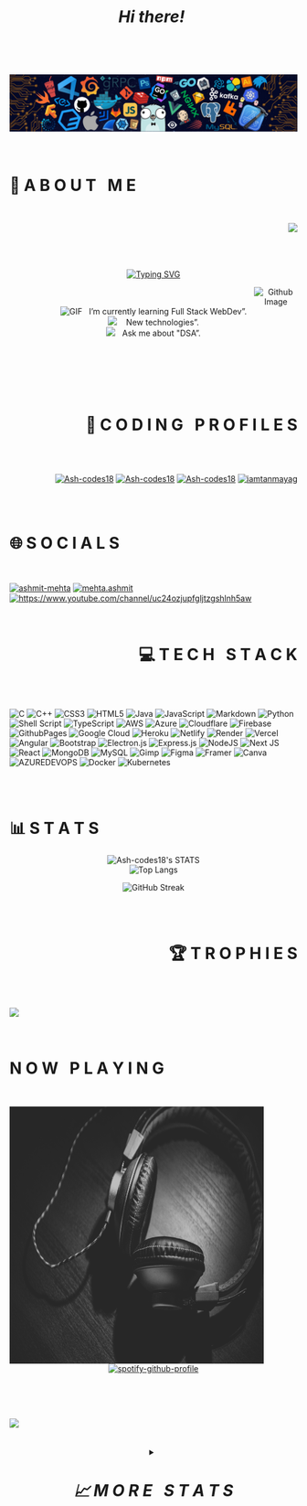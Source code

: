 <div align="center" width="50">

 
<h1><em>Hi there! </em><img src="https://slackmojis.com/emojis/8809-wave_hello/download" alt="" width=35 /></h1>
<br><br><br>


![Ashmit Mehta](https://github.com/divyansh956/divyansh956/blob/main/img/github.png)
<br><br><br>

<p ><h1 align="left"><strong>💫 A B O U T &nbsp; M E</h1></strong></p>
<br>
<div align="right">

![](https://visitcount.itsvg.in/api?id=ash-codes18&icon=1&color=10)

</div>
<br><br>


<a href="https://git.io/typing-svg"><img src="https://readme-typing-svg.demolab.com?font=Caveat&weight=600&size=60&duration=3500&pause=1200&center=true&vCenter=true&width=1080&height=100&color=f75c7e&lines=Hi!%2C+I'm+Ashmit;I'm+a+Developer+" alt="Typing SVG" /></a> </p>


<div align="center">
 <img width="15%" align="right" alt="Github Image" src="https://github.com/mananbansal2002/mananbansal2002/blob/main/images/linux_rounded.gif?raw=true"/>
<p align="center">
<br><br>
<img alt="GIF" src="https://github.com/mananbansal2002/mananbansal2002/blob/main/images/Developer.gif" width="25" /> &nbsp; I’m currently learning Full Stack WebDev”.<br>
<img src="https://github.com/mananbansal2002/mananbansal2002/blob/main/images/hyperkitty.gif?raw=true" width="20" />&nbsp;&nbsp;&nbsp; New technologies”. <br>
<img src="https://github.com/mananbansal2002/mananbansal2002/blob/main/images/message.gif?raw=true" width="25" />&nbsp;&nbsp; Ask me about "DSA”. 

<br><br>

</div>

</div>

<br><br>


<p ><h1 align="right"><strong>🔗 C O D I N G &nbsp; P R O F I L E S</h1></strong></p>
<br><br>                       

<!-- <a href="https://codeforces.com/profile/iamtanmayag" target="blank"><img align="center" src="https://raw.githubusercontent.com/rahuldkjain/github-profile-readme-generator/master/src/images/icons/Social/codeforces.svg" alt="iamtanmayag" height="50" width="50" /></a> -->

<div align="right" width="50">

<a href="https://leetcode.com/ash-codes18" target="blank"><img align="center" src="https://raw.githubusercontent.com/rahuldkjain/github-profile-readme-generator/master/src/images/icons/Social/leet-code.svg" alt="Ash-codes18" height="50" width="50" /></a>
<a href="https://auth.geeksforgeeks.org/user/ashmit_mehta" target="blank"><img align="center" src="https://raw.githubusercontent.com/rahuldkjain/github-profile-readme-generator/master/src/images/icons/Social/geeks-for-geeks.svg" alt="Ash-codes18" height="50" width="50" /></a>
<a href="https://www.hackerrank.com/profile/rmehta_rahul2" target="blank"><img align="center" src="https://cdn.iconscout.com/icon/free/png-512/free-hackerrank-3521478-2944922.png?f=webp&w=256" alt="Ash-codes18" height="50" width="50" /></a>
<a href="https://www.codingninjas.com/codestudio/profile/ashmitmehta" target="blank"><img align="center" src="https://encrypted-tbn0.gstatic.com/images?q=tbn:ANd9GcTIIfWq3gQ_njMihHEN9FAPRRiPqftzlfKJjg&usqp=CAU" alt="iamtanmayag" height="50" width="50" /></a>

</div>

<br><br>


<p ><h1 align="left"><strong>🌐 S O C I A L S </h1></strong></p>
<br>

<a href="https://linkedin.com/in/ashmit-mehta" target="blank"><img align="center" src="https://raw.githubusercontent.com/rahuldkjain/github-profile-readme-generator/master/src/images/icons/Social/linked-in-alt.svg" alt="ashmit-mehta" height="30" width="40" /></a>
<a href="https://instagram.com/mehta.ashmit" target="blank"><img align="center" src="https://raw.githubusercontent.com/rahuldkjain/github-profile-readme-generator/master/src/images/icons/Social/instagram.svg" alt="mehta.ashmit" height="30" width="40" /></a>
<a href="https://www.youtube.com/@ashmit_mehta" target="blank"><img align="center" src="https://raw.githubusercontent.com/rahuldkjain/github-profile-readme-generator/master/src/images/icons/Social/youtube.svg" alt="https://www.youtube.com/channel/uc24ozjupfgljtzgshlnh5aw" height="30" width="40" /></a>

<br>
 
<!-- <img src="https://github.com/divyansh956/divyansh956/blob/main/img/dev-working_rounded.gif?raw=true" href="https://github.com/divyansh956" alt="CoDiNg RocKs"  width="60%"/>  -->

<p ><h1 align="right"><strong>💻 T E C H &nbsp; S T A C K </h1></strong></p>
<br><br>

![C](https://img.shields.io/badge/c-%2300599C.svg?style=for-the-badge&logo=c&logoColor=white) ![C++](https://img.shields.io/badge/c++-%2300599C.svg?style=for-the-badge&logo=c%2B%2B&logoColor=white) ![CSS3](https://img.shields.io/badge/css3-%231572B6.svg?style=for-the-badge&logo=css3&logoColor=white) ![HTML5](https://img.shields.io/badge/html5-%23E34F26.svg?style=for-the-badge&logo=html5&logoColor=white) ![Java](https://img.shields.io/badge/java-%23ED8B00.svg?style=for-the-badge&logo=openjdk&logoColor=white) ![JavaScript](https://img.shields.io/badge/javascript-%23323330.svg?style=for-the-badge&logo=javascript&logoColor=%23F7DF1E) ![Markdown](https://img.shields.io/badge/markdown-%23000000.svg?style=for-the-badge&logo=markdown&logoColor=white) ![Python](https://img.shields.io/badge/python-3670A0?style=for-the-badge&logo=python&logoColor=ffdd54) ![Shell Script](https://img.shields.io/badge/shell_script-%23121011.svg?style=for-the-badge&logo=gnu-bash&logoColor=white) ![TypeScript](https://img.shields.io/badge/typescript-%23007ACC.svg?style=for-the-badge&logo=typescript&logoColor=white) ![AWS](https://img.shields.io/badge/AWS-%23FF9900.svg?style=for-the-badge&logo=amazon-aws&logoColor=white) ![Azure](https://img.shields.io/badge/azure-%230072C6.svg?style=for-the-badge&logo=microsoftazure&logoColor=white) ![Cloudflare](https://img.shields.io/badge/Cloudflare-F38020?style=for-the-badge&logo=Cloudflare&logoColor=white) ![Firebase](https://img.shields.io/badge/firebase-%23039BE5.svg?style=for-the-badge&logo=firebase) ![GithubPages](https://img.shields.io/badge/github%20pages-121013?style=for-the-badge&logo=github&logoColor=white) ![Google Cloud](https://img.shields.io/badge/GoogleCloud-%234285F4.svg?style=for-the-badge&logo=google-cloud&logoColor=white) ![Heroku](https://img.shields.io/badge/heroku-%23430098.svg?style=for-the-badge&logo=heroku&logoColor=white) ![Netlify](https://img.shields.io/badge/netlify-%23000000.svg?style=for-the-badge&logo=netlify&logoColor=#00C7B7) ![Render](https://img.shields.io/badge/Render-%46E3B7.svg?style=for-the-badge&logo=render&logoColor=white) ![Vercel](https://img.shields.io/badge/vercel-%23000000.svg?style=for-the-badge&logo=vercel&logoColor=white) ![Angular](https://img.shields.io/badge/angular-%23DD0031.svg?style=for-the-badge&logo=angular&logoColor=white) ![Bootstrap](https://img.shields.io/badge/bootstrap-%238511FA.svg?style=for-the-badge&logo=bootstrap&logoColor=white) ![Electron.js](https://img.shields.io/badge/Electron-191970?style=for-the-badge&logo=Electron&logoColor=white) ![Express.js](https://img.shields.io/badge/express.js-%23404d59.svg?style=for-the-badge&logo=express&logoColor=%2361DAFB) ![NodeJS](https://img.shields.io/badge/node.js-6DA55F?style=for-the-badge&logo=node.js&logoColor=white) ![Next JS](https://img.shields.io/badge/Next-black?style=for-the-badge&logo=next.js&logoColor=white) ![React](https://img.shields.io/badge/react-%2320232a.svg?style=for-the-badge&logo=react&logoColor=%2361DAFB) ![MongoDB](https://img.shields.io/badge/MongoDB-%234ea94b.svg?style=for-the-badge&logo=mongodb&logoColor=white) ![MySQL](https://img.shields.io/badge/mysql-%2300000f.svg?style=for-the-badge&logo=mysql&logoColor=white) ![Gimp](https://img.shields.io/badge/Gimp-657D8B?style=for-the-badge&logo=gimp&logoColor=FFFFFF) ![Figma](https://img.shields.io/badge/figma-%23F24E1E.svg?style=for-the-badge&logo=figma&logoColor=white) ![Framer](https://img.shields.io/badge/Framer-black?style=for-the-badge&logo=framer&logoColor=blue) ![Canva](https://img.shields.io/badge/Canva-%2300C4CC.svg?style=for-the-badge&logo=Canva&logoColor=white) ![AZUREDEVOPS](https://img.shields.io/badge/azuredevops-0078D7.svg?style=for-the-badge&logo=azuredevops&logoColor=white&color=%230078D7) ![Docker](https://img.shields.io/badge/docker-%230db7ed.svg?style=for-the-badge&logo=docker&logoColor=white) ![Kubernetes](https://img.shields.io/badge/kubernetes-%23326ce5.svg?style=for-the-badge&logo=kubernetes&logoColor=white)

<br><br>


<p><h1><strong>📊 S T A T S</strong> </h1></p>
<div align="center">

	
![Ash-codes18's STATS](https://github-readme-stats.vercel.app/api?username=Ash-codes18&show_icons=true&theme=dracula&count_private=true&hide_border=true)	
![Top Langs](https://github-readme-stats.vercel.app/api/top-langs/?username=Ash-codes18&theme=dracula&langs_count=9&hide_border=true&show_icons=true)
	
	
![GitHub Streak](https://streak-stats.demolab.com/?user=Ash-codes18&theme=monokai-metallian&hide_border=true&show_icons=true)
</div>
<br>
<br>


<p><h1 align="right"> <strong>🏆 T R O P H I E S</strong></h1>
<br><br>

![](https://github-profile-trophy.vercel.app/?username=ash-codes18&theme=dracula&no-frame=true&no-bg=false&margin-w=4)


<br>
<p ><h1 align="left"><strong>N O W &nbsp; P L A Y I N G</h1></strong></p>
<br>
<p align="left" >
<div align="center">

<img src="https://github.com/Ash-codes18/Ash-codes18/blob/main/images/head-phones.jpeg" align="left" width="445" height="450">

[![spotify-github-profile](https://spotify-github-profile.vercel.app/api/view?uid=qgud5fpnqqswx4pfad4e032i7&cover_image=true&theme=default&show_offline=false&background_color=121212)](https://github.com/kittinan/spotify-github-profile)

</div>
<br><br><br>


![](https://user-images.githubusercontent.com/73097560/115834477-dbab4500-a447-11eb-908a-139a6edaec5c.gif)

<br>
  
<div align="center">  
<details>
   <summary><h1><strong><em>📈 M O R E &nbsp; S T A T S</strong></em></h1></summary>
<br><br><br>

<a  href="https://github.com/ash-codes18">

<img width= "30%" src="http://github-profile-summary-cards.vercel.app/api/cards/repos-per-language?username=ash-codes18&theme=dracula"/>
<img width="30%" src="http://github-profile-summary-cards.vercel.app/api/cards/most-commit-language?username=ash-codes18&theme=dracula"/>
<img width="30%" src="http://github-profile-summary-cards.vercel.app/api/cards/stats?username=ash-codes18&theme=dracula"/>
</a>
<img align="center" src="http://github-profile-summary-cards.vercel.app/api/cards/profile-details?username=ash-codes18&theme=dracula" >
<br><br>

<div align="left">

<!--START_SECTION:waka-->
![Code Time](http://img.shields.io/badge/Code%20Time-810%20hrs%206%20mins-blue)

![Profile Views](http://img.shields.io/badge/Profile%20Views-26-blue)

![Lines of code](https://img.shields.io/badge/From%20Hello%20World%20I%27ve%20Written-1.5%20million%20lines%20of%20code-blue)

**🐱 My GitHub Data** 

> 📦 1.4 MB Used in GitHub's Storage 
 > 
> 🚫 Not Opted to Hire
 > 
> 📜 59 Public Repositories 
 > 
> 🔑 6 Private Repositories 
 > 
**I'm a Night 🦉** 

```text
🌞 Morning                357 commits         ████░░░░░░░░░░░░░░░░░░░░░   16.19 % 
🌆 Daytime                589 commits         ███████░░░░░░░░░░░░░░░░░░   26.71 % 
🌃 Evening                1135 commits        █████████████░░░░░░░░░░░░   51.47 % 
🌙 Night                  124 commits         █░░░░░░░░░░░░░░░░░░░░░░░░   05.62 % 
```
📅 **I'm Most Productive on Sunday** 

```text
Monday                   231 commits         ███░░░░░░░░░░░░░░░░░░░░░░   10.48 % 
Tuesday                  296 commits         ███░░░░░░░░░░░░░░░░░░░░░░   13.42 % 
Wednesday                289 commits         ███░░░░░░░░░░░░░░░░░░░░░░   13.11 % 
Thursday                 205 commits         ██░░░░░░░░░░░░░░░░░░░░░░░   09.30 % 
Friday                   285 commits         ███░░░░░░░░░░░░░░░░░░░░░░   12.93 % 
Saturday                 332 commits         ████░░░░░░░░░░░░░░░░░░░░░   15.06 % 
Sunday                   567 commits         ██████░░░░░░░░░░░░░░░░░░░   25.71 % 
```


📊 **This Week I Spent My Time On** 

```text
🕑︎ Time Zone: Asia/Kolkata

💬 Programming Languages: 
Other                    27 hrs 14 mins      ██████████████████████░░░   86.15 % 
HTML                     1 hr 48 mins        █░░░░░░░░░░░░░░░░░░░░░░░░   05.72 % 
CSS                      1 hr 8 mins         █░░░░░░░░░░░░░░░░░░░░░░░░   03.63 % 
JavaScript               1 hr 3 mins         █░░░░░░░░░░░░░░░░░░░░░░░░   03.37 % 
Markdown                 13 mins             ░░░░░░░░░░░░░░░░░░░░░░░░░   00.70 % 

💻 Operating System: 
Windows                  31 hrs 37 mins      █████████████████████████   100.00 % 
```

**I Mostly Code in HTML** 

```text
Python                   8 repos             █████░░░░░░░░░░░░░░░░░░░░   18.60 % 
JavaScript               6 repos             ███░░░░░░░░░░░░░░░░░░░░░░   13.95 % 
CSS                      5 repos             ███░░░░░░░░░░░░░░░░░░░░░░   11.63 % 
EJS                      1 repo              █░░░░░░░░░░░░░░░░░░░░░░░░   02.33 % 
Java                     1 repo              █░░░░░░░░░░░░░░░░░░░░░░░░   02.33 % 
```




 Last Updated on 13/04/2024 00:57:47 UTC
<!--END_SECTION:waka-->

</div>

</details>

</div>





